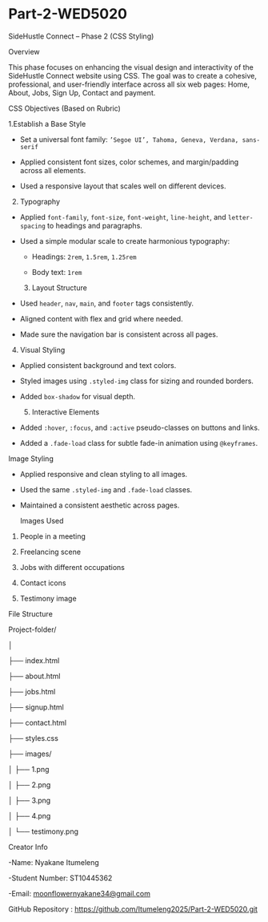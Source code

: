 # Part-2-WED5020
SideHustle Connect – Phase 2 (CSS Styling) 

 
 Overview 

This phase focuses on enhancing the visual design and interactivity of the SideHustle Connect website using CSS. The goal was to create a cohesive, professional, and user-friendly interface across all six web pages: Home, About, Jobs, Sign Up, Contact and payment. 

 

 CSS Objectives (Based on Rubric) 

 1.Establish a Base Style

- Set a universal font family: `’Segoe UI’, Tahoma, Geneva, Verdana, sans-serif` 

- Applied consistent font sizes, color schemes, and margin/padding across all elements. 

- Used a responsive layout that scales well on different devices. 

 2. Typography

- Applied `font-family`, `font-size`, `font-weight`, `line-height`, and `letter-spacing` to headings and paragraphs. 

- Used a simple modular scale to create harmonious typography: 

  - Headings: `2rem`, `1.5rem`, `1.25rem` 

  - Body text: `1rem` 

  3. Layout Structure

- Used `header`, `nav`, `main`, and `footer` tags consistently. 

- Aligned content with flex and grid where needed. 

- Made sure the navigation bar is consistent across all pages. 

 4. Visual Styling

- Applied consistent background and text colors. 

- Styled images using `.styled-img` class for sizing and rounded borders. 

- Added `box-shadow` for visual depth. 

  5. Interactive Elements

- Added `:hover`, `:focus`, and `:active` pseudo-classes on buttons and links. 

- Added a `.fade-load` class for subtle fade-in animation using `@keyframes`. 

 Image Styling 

- Applied responsive and clean styling to all images. 

- Used the same `.styled-img` and `.fade-load` classes. 

- Maintained a consistent aesthetic across pages. 

  Images Used 

1. People in a meeting 

2. Freelancing scene 

3. Jobs with different occupations 

4. Contact icons 

5. Testimony image 

  File Structure 


Project-folder/ 

│ 

├── index.html 

├── about.html 

├── jobs.html 

├── signup.html 

├── contact.html 

├── styles.css 

├── images/ 

│   ├── 1.png

│   ├── 2.png

│   ├── 3.png

│   ├── 4.png

│   └── testimony.png


Creator Info 

-Name: Nyakane Itumeleng   

-Student Number: ST10445362   

-Email: moonflowernyakane34@gmail.com 

 GitHub Repository : https://github.com/Itumeleng2025/Part-2-WED5020.git